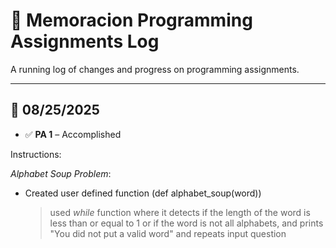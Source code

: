 # 📘 Memoracion Programming Assignments Log

A running log of changes and progress on programming assignments.

---

## 📅 08/25/2025
- ✅ **PA 1** – Accomplished

Instructions:

  *Alphabet Soup Problem*:
  - Created user defined function (def alphabet_soup(word))
      > used *while* function where it detects if the length of the word is less than or equal to 1 or if the word is not all alphabets, and prints "You did not put a valid word" and repeats input question
      > 
